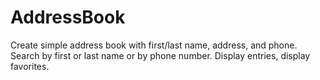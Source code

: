 # AddressBook
Create simple address book with first/last name, address, and phone.  Search by first or last name or by phone number.  Display entries, display favorites.
